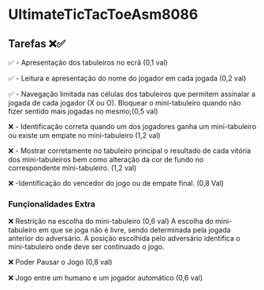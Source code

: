 # UltimateTicTacToeAsm8086

## Tarefas ❌✅

✅ - Apresentação dos tabuleiros no ecrã (0,1 val)

✅ - Leitura e apresentação do nome do jogador em cada jogada (0,2 val)

✅  - Navegação limitada nas células dos tabuleiros que permitem
assinalar a jogada de cada jogador (X ou O). Bloquear o
mini-tabuleiro quando não fizer sentido mais jogadas no mesmo;(0,5 val)

❌ - Identificação correta quando um dos jogadores ganha um
mini-tabuleiro ou existe um empate no mini-tabuleiro (1,2 val)

❌ - Mostrar corretamente no tabuleiro principal o resultado de cada
vitória dos mini-tabuleiros bem como alteração da cor de fundo no
correspondente mini-tabuleiro. (1,2 val)

❌ -Identificação do vencedor do jogo ou de empate final. (0,8 Val)

### Funçionalidades Extra

❌ Restrição na escolha do mini-tabuleiro (0,6 val)
A escolha do mini-tabuleiro em que se joga não é livre, sendo determinada pela
jogada anterior do adversário. A posição escolhida pelo adversário identifica o
mini-tabuleiro onde deve ser continuado o jogo. 


❌ Poder Pausar o Jogo (0,8 val)

❌ Jogo entre um humano e um jogador automático  (0,6 val)

